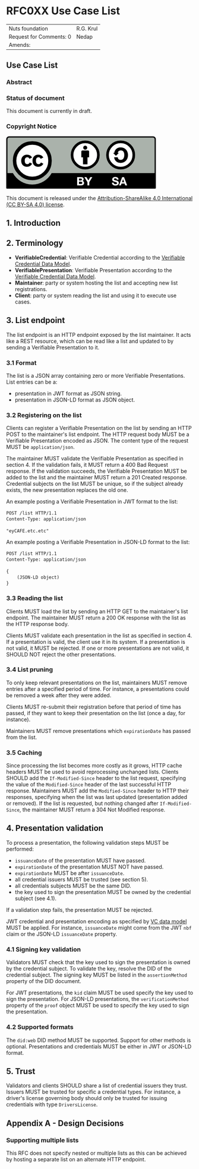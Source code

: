 # RFC0XX Use Case List

|                          |           |
|:-------------------------|:----------|
| Nuts foundation          | R.G. Krul |
| Request for Comments: 0  | Nedap     |
| Amends:                  |           |

## Use Case List

### Abstract

### Status of document

This document is currently in draft.

### Copyright Notice

![](../.gitbook/assets/license.png)

This document is released under the [Attribution-ShareAlike 4.0 International \(CC BY-SA 4.0\) license](https://creativecommons.org/licenses/by-sa/4.0/).

## 1.  Introduction

## 2. Terminology

* **VerifiableCredential**: Verifiable Credential according to the [Verifiable Credential Data Model](https://www.w3.org/TR/vc-data-model/).
* **VerifiablePresentation**: Verifiable Presentation according to the [Verifiable Credential Data Model](https://www.w3.org/TR/vc-data-model/).
* **Maintainer**: party or system hosting the list and accepting new list registrations.
* **Client**: party or system reading the list and using it to execute use cases.

## 3. List endpoint

The list endpoint is an HTTP endpoint exposed by the list maintainer.
It acts like a REST resource, which can be read like a list and updated to by sending a Verifiable Presentation to it.

### 3.1 Format

The list is a JSON array containing zero or more Verifiable Presentations.
List entries can be a:

- presentation in JWT format as JSON string.
- presentation in JSON-LD format as JSON object.

### 3.2 Registering on the list

Clients can register a Verifiable Presentation on the list by sending an HTTP POST to the maintainer's list endpoint.
The HTTP request body MUST be a Verifiable Presentation encoded as JSON. The content type of the request MUST be `application/json`.

The maintainer MUST validate the Verifiable Presentation as specified in section 4. If the validation fails, it MUST return a 400 Bad Request response.
If the validation succeeds, the Verifiable Presentation MUST be added to the list and the maintainer MUST return a 201 Created response.
Credential subjects on the list MUST be unique, so if the subject already exists, the new presentation replaces the old one. 

An example posting a Verifiable Presentation in JWT format to the list:

```http request
POST /list HTTP/1.1
Content-Type: application/json

"eyCAFE.etc.etc"
```

An example posting a Verifiable Presentation in JSON-LD format to the list:

```http request
POST /list HTTP/1.1
Content-Type: application/json

{
    (JSON-LD object)
}
```

### 3.3 Reading the list

Clients MUST load the list by sending an HTTP GET to the maintainer's list endpoint.
The maintainer MUST return a 200 OK response with the list as the HTTP response body.

Clients MUST validate each presentation in the list as specified in section 4.
If a presentation is valid, the client use it in its system. If a presentation is not valid, it MUST be rejected.
If one or more presentations are not valid, it SHOULD NOT reject the other presentations.

### 3.4 List pruning

To only keep relevant presentations on the list, maintainers MUST remove entries after a specified period of time.
For instance, a presentations could be removed a week after they were added.

Clients MUST re-submit their registration before that period of time has passed, if they want to keep their presentation on the list (once a day, for instance).

Maintainers MUST remove presentations which ``expirationDate`` has passed from the list.

### 3.5 Caching

Since processing the list becomes more costly as it grows, HTTP cache headers MUST be used to avoid reprocessing unchanged lists.
Clients SHOULD add the ``If-Modified-Since`` header to the list request, specifying the value of the ``Modified-Since`` header of the last successful HTTP response. 
Maintainers MUST add the ``Modified-Since`` header to HTTP their responses, specifying when the list was last updated (presentation added or removed).
If the list is requested, but nothing changed after ``If-Modified-Since``, the maintainer MUST return a 304 Not Modified response.

## 4. Presentation validation

To process a presentation, the following validation steps MUST be performed:

- ``issuanceDate`` of the presentation MUST have passed.
- ``expirationDate`` of the presentation MUST NOT have passed.
- ``expirationDate`` MUST be after ``issuanceDate``.
- all credential issuers MUST be trusted (see section 5). 
- all credentials subjects MUST be the same DID.
- the key used to sign the presentation MUST be owned by the credential subject (see 4.1).

If a validation step fails, the presentation MUST be rejected.

JWT credential and presentation encoding as specified by [VC data model](https://www.w3.org/TR/vc-data-model/#jwt-decoding) MUST be applied.
For instance, ``issuanceDate`` might come from the JWT ``nbf`` claim or the JSON-LD ``issuanceDate`` property.

### 4.1 Signing key validation

Validators MUST check that the key used to sign the presentation is owned by the credential subject.
To validate the key, resolve the DID of the credential subject.
The signing key MUST be listed in the ``assertionMethod`` property of the DID document.

For JWT presentations, the ``kid`` claim MUST be used specify the key used to sign the presentation.
For JSON-LD presentations, the ``verificationMethod`` property  of the ``proof`` object MUST be used to specify the key used to sign the presentation.

### 4.2 Supported formats

The ``did:web`` DID method MUST be supported. Support for other methods is optional.
Presentations and credentials MUST be either in JWT or JSON-LD format.

## 5. Trust

Validators and clients SHOULD share a list of credential issuers they trust.
Issuers MUST be trusted for specific a credential types.
For instance, a driver's license governing body should only be trusted for issuing credentials with type ``DriversLicense``.

## Appendix A - Design Decisions

### Supporting multiple lists

This RFC does not specify nested or multiple lists as this can be achieved by hosting a separate list on an alternate HTTP endpoint.